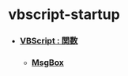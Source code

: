 # vbscript-startup

- ### [VBScript : 関数](https://docs.microsoft.com/ja-jp/previous-versions/windows/scripting/cc392480(v=msdn.10))
  - ### [MsgBox](https://docs.microsoft.com/ja-jp/previous-versions/windows/scripting/cc410277(v=msdn.10))
